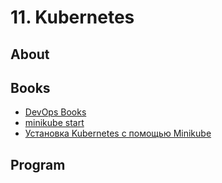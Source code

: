 # 11. Kubernetes

## About

## Books
- [DevOps Books](https://nextcloud.andersenlab.dev/index.php/s/PsA45Sdx6zYFAK8)
- [minikube start](https://minikube.sigs.k8s.io/docs/start/)
- [Установка Kubernetes с помощью Minikube](https://kubernetes.io/ru/docs/setup/learning-environment/minikube)


## Program

